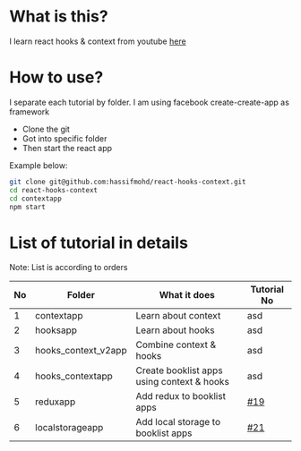 # What is this?

I learn react hooks & context from youtube [here](https://www.youtube.com/watch?v=uXWycyeTeCs&list=PL4cUxeGkcC9hNokByJilPg5g9m2APUePI&index=19)

# How to use?

I separate each tutorial by folder. I am using facebook create-create-app as framework

- Clone the git
- Got into specific folder
- Then start the react app

Example below:

```bash
git clone git@github.com:hassifmohd/react-hooks-context.git
cd react-hooks-context
cd contextapp
npm start
```

# List of tutorial in details

Note: List is according to orders

No | Folder              | What it does                               | Tutorial No
-- | ------------------- | ------------------------------------------ | ---------------------------------------------------------------------------------------------------
1  | contextapp          | Learn about context                        | asd                                                                                                 |
2  | hooksapp            | Learn about hooks                          | asd                                                                                                 |
3  | hooks_context_v2app | Combine context & hooks                    | asd                                                                                                 |
4  | hooks_contextapp    | Create booklist apps using context & hooks | asd                                                                                                 |
5  | reduxapp            | Add redux to booklist apps                 | [#19](https://www.youtube.com/watch?v=uXWycyeTeCs&list=PL4cUxeGkcC9hNokByJilPg5g9m2APUePI&index=19) |
6  | localstorageapp     | Add local storage to booklist apps         | [#21](https://www.youtube.com/watch?v=SOnMln3W0U8&list=PL4cUxeGkcC9hNokByJilPg5g9m2APUePI&index=21) |
